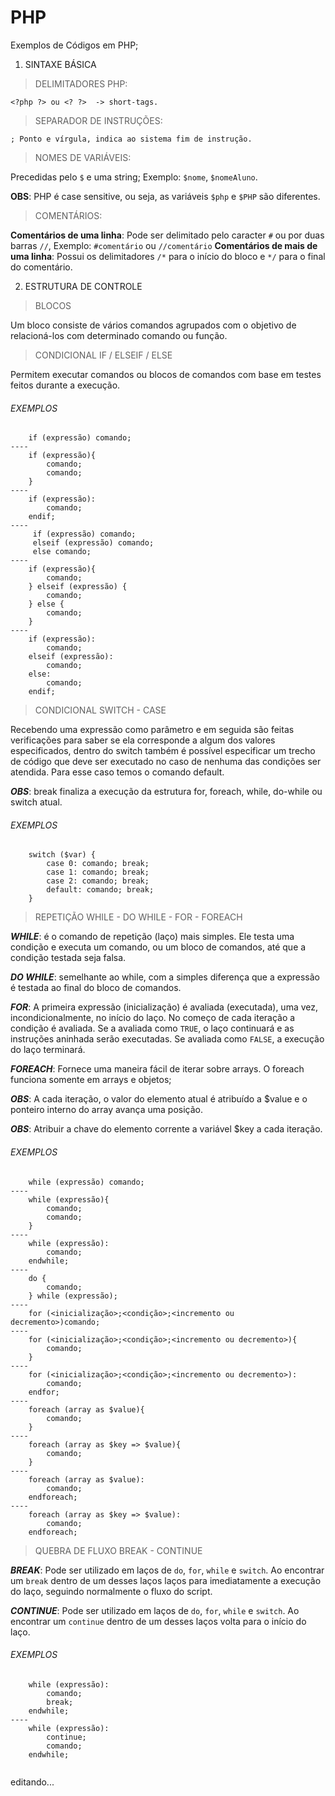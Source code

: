 # PHP

Exemplos de Códigos em PHP;

1. SINTAXE BÁSICA

> DELIMITADORES PHP:

    <?php ?> ou <? ?>  -> short-tags.
    
> SEPARADOR DE INSTRUÇÕES:

    ; Ponto e vírgula, indica ao sistema fim de instrução.
    
> NOMES DE VARIÁVEIS:

Precedidas pelo `$` e uma string; Exemplo: `$nome`, `$nomeAluno`. 

**OBS**: PHP é case sensitive, ou seja, as variáveis `$php` e `$PHP` são diferentes.

> COMENTÁRIOS: 

**Comentários de uma linha**: Pode ser delimitado pelo caracter `#` ou por duas barras `//`, Exemplo: `#comentário` ou `//comentário`
**Comentários de mais de uma linha**: Possui os delimitadores `/*` para o início do bloco e `*/` para o final do comentário.

2. ESTRUTURA DE CONTROLE

> BLOCOS

Um bloco consiste de vários comandos agrupados com o objetivo de relacioná-los com
determinado comando ou função.

> CONDICIONAL IF / ELSEIF / ELSE

Permitem executar comandos ou blocos de comandos com base em testes feitos durante a execução.
    
###### EXEMPLOS ######

```
    if (expressão) comando;
----
    if (expressão){
        comando;
        comando;
    }
----
    if (expressão):
        comando;
    endif;
----    
     if (expressão) comando;
     elseif (expressão) comando;
     else comando;
----    
    if (expressão){
        comando;
    } elseif (expressão) {
        comando;
    } else {
        comando;
    }
----
    if (expressão):
        comando;
    elseif (expressão):
        comando;
    else:
        comando;
    endif;
```

> CONDICIONAL SWITCH - CASE

Recebendo uma expressão como parâmetro e em seguida são feitas verificações para saber se ela corresponde a algum dos valores especificados, dentro do switch também é possível especificar um trecho de código que deve ser executado no caso de nenhuma das condições ser atendida. Para esse caso temos o comando default.

***OBS***:  break finaliza a execução da estrutura for, foreach, while, do-while ou switch atual.
    
###### EXEMPLOS ######

```
    switch ($var) {
    	case 0: comando; break;
    	case 1: comando; break;
    	case 2: comando; break;
    	default: comando; break;
    }
```

> REPETIÇÃO WHILE - DO WHILE - FOR - FOREACH

***WHILE***: é o comando de repetição (laço) mais simples. Ele testa uma condição e executa um comando, ou um bloco de comandos, até que a condição testada seja falsa.

***DO WHILE***: semelhante ao while, com a simples diferença que a expressão é testada ao final do bloco de comandos.

***FOR***: A primeira expressão (inicialização) é avaliada (executada), uma vez, incondicionalmente, no início do laço. No começo de cada iteração a condição é avaliada. Se a avaliada como `TRUE`, o laço continuará e as instruções aninhada serão executadas. Se avaliada como `FALSE`, a execução do laço terminará.

***FOREACH***: Fornece uma maneira fácil de iterar sobre arrays. O foreach funciona somente em arrays e objetos;

***OBS***:  A cada iteração, o valor do elemento atual é atribuído a $value e o ponteiro interno do array avança uma posição.

***OBS***:  Atribuir a chave do elemento corrente a variável $key a cada iteração.


###### EXEMPLOS ######

```
    while (expressão) comando;
----
    while (expressão){
        comando;
        comando;
    }
----
    while (expressão):
        comando;
    endwhile;
----    
    do {
		comando;
    } while (expressão);
----    
    for (<inicialização>;<condição>;<incremento ou decremento>)comando;
----
    for (<inicialização>;<condição>;<incremento ou decremento>){
		comando;
	}
----
    for (<inicialização>;<condição>;<incremento ou decremento>):
		comando;
	endfor;
----
    foreach (array as $value){
    	comando;
    }
----
    foreach (array as $key => $value){
    	comando;
    }
----
    foreach (array as $value):
        comando;
    endforeach;
----
    foreach (array as $key => $value):
        comando;
    endforeach;
```

> QUEBRA DE FLUXO BREAK - CONTINUE

***BREAK***: Pode ser utilizado em laços de `do`, `for`, `while` e `switch`. Ao encontrar um `break` dentro de um desses laços laços para imediatamente a execução do laço, seguindo normalmente o fluxo do script.

***CONTINUE***: Pode ser utilizado em laços de `do`, `for`, `while` e `switch`. Ao encontrar um `continue` dentro de um desses laços volta para o início do laço.

###### EXEMPLOS ######

```
    while (expressão):
        comando;
        break;
    endwhile;    
----
    while (expressão):
        continue;
        comando;
    endwhile;
    
```







editando...
